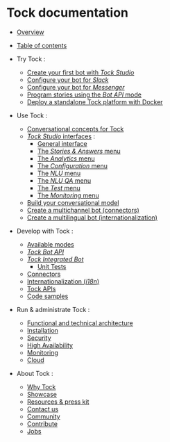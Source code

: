 # Tock documentation

* [Overview](index.md)

* [Table of contents]()

* Try Tock :
    * [Create your first bot with _Tock Studio_](guide/studio.md)
    * [Configure your bot for _Slack_](guide/slack.md)
    * [Configure your bot for _Messenger_](guide/messenger.md)
    * [Program stories using the _Bot API_ mode](guide/api.md)
    * [Deploy a standalone Tock platform with Docker](guide/platform.md)

* Use Tock :
    * [Conversational concepts for Tock](user/concepts.md)
    * [_Tock Studio_ interfaces](user/studio.md) :
        * [General interface](user/studio/general.md)
        * [The _Stories & Answers_ menu](user/studio/stories-and-answers.md)
        * [The _Analytics_ menu](user/studio/analytics.md)
        * [The _Configuration_ menu](user/studio/configuration.md)
        * [The _NLU_ menu](user/studio/nlu.md)
        * [The _NLU QA_ menu](user/studio/nlu-qa.md)
        * [The _Test_ menu](user/studio/test.md)
        * [The _Monitoring_ menu](user/studio/monitoring.md)
    * [Build your conversational model](user/studio/build-model.md)
    * [Create a multichannel bot (connectors)](user/channels.md)
    * [Create a multilingual bot (internationalization)](user/i18n.md)

* Develop with Tock :
    * [Available modes](dev/modes.md)
    * [_Tock Bot API_](dev/bot-api.md)
    * [_Tock Integrated Bot_](dev/integrated-bot.md)
        * [Unit Tests](dev/test.md)
    * [Connectors](dev/connectors.md)
    * [Internationalization (_i18n_)](dev/i18n.md)
    * [Tock APIs](dev/api.md)
    * [Code samples](dev/exemples-code.md)

* Run & administrate Tock :
    * [Functional and technical architecture](admin/architecture.md)
    * [Installation](admin/installation.md)
    * [Security](admin/security.md)
    * [High Availability](admin/availability.md)
    * [Monitoring](admin/monitoring.md)
    * [Cloud](admin/cloud.md)

* About Tock :
    * [Why Tock](about/why.md)
    * [Showcase](about/showcase.md)
    * [Resources & press kit](about/resources.md)
    * [Contact us](about/contact.md)
    * [Community](about/community.md)
    * [Contribute](about/contribute.md)
    * [Jobs](about/jobs.md)
